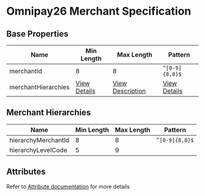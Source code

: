 # Omnipay26 Merchant Specification

## Base Properties

| Name | Min Length | Max Length | Pattern |
|---|---|---|---|
| merchantId | 8 | 8 | `^[0-9]{8,8}$` |
| merchantHierarchies | [View Details](#merchant-hierarchies) | [View Description](#merchant-hierarchies) | [View Details](#merchant-hierarchies) |

## Merchant Hierarchies

| Name | Min Length | Max Length | Pattern |
|---|---|---|---|
| hierarchyMerchantId | 8 | 8 | `^[0-9]{8,8}$` |
| hierarchyLevelCode | 5 | 9 | |

## Attributes

<!-- theme: info -->
Refer to [Attribute documentation](?path=docs/attribute/merchant/omnipay26.md) for more details
